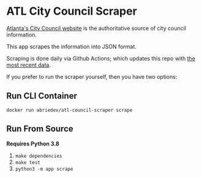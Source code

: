 # ATL City Council Scraper

[Atlanta's City Council website](https://citycouncil.atlantaga.gov/) is the authoritative source of city council information.

This app scrapes the information into JSON format.

Scraping is done daily via Github Actions; which updates this repo with [the most recent data](scraped/atl-citycouncil.json).

If you prefer to run the scraper yourself, then you have two options:

## Run CLI Container

`docker run abriedev/atl-council-scraper scrape`

## Run From Source

__Requires Python 3.8__

1. `make dependencies`
2. `make test`
3. `python3 -m app scrape`
